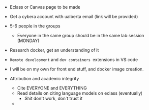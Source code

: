 - Eclass or Canvas page to be made
- Get a cybera account with ualberta email (link will be provided)

- 5-6 people in the groups
	- Everyone in the same group should be in the same lab session (MONDAY)
- Research docker, get an understanding of it
- `Remote development` and `dev containers `extensions in VS code
- I will be on my own for front end stuff, and docker image creation.

- Attribution and academic integrity
	- Cite EVERYONE and EVERYTHING
	- Read details on citing language models on eclass (eventually)
		- Shit don't work, don't trust it
	- 